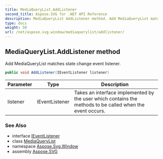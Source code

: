 ```yaml
---
title: MediaQueryList.AddListener
second_title: Aspose.SVG for .NET API Reference
description: MediaQueryList AddListener method. Add MediaQueryList matches state change event listener
type: docs
weight: 50
url: /net/aspose.svg.window/mediaquerylist/addlistener/
---
```

## MediaQueryList.AddListener method

Add MediaQueryList matches state change event listener.

```csharp
public void AddListener(IEventListener listener)
```

| Parameter | Type | Description |
| --- | --- | --- |
| listener | IEventListener | Takes an interface implemented by the user which contains the methods to be called when the event occurs. |

### See Also

* interface [IEventListener](../../../aspose.svg.dom.events/ieventlistener/)
* class [MediaQueryList](../)
* namespace [Aspose.Svg.Window](../../../aspose.svg.window/)
* assembly [Aspose.SVG](../../../)
